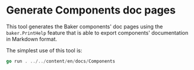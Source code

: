 # Generate Components doc pages

This tool generates the Baker components' doc pages using the `baker.PrintHelp` feature
that is able to export components' documentation in Markdown format.

The simplest use of this tool is:

```go
go run . ../../content/en/docs/Components
```
